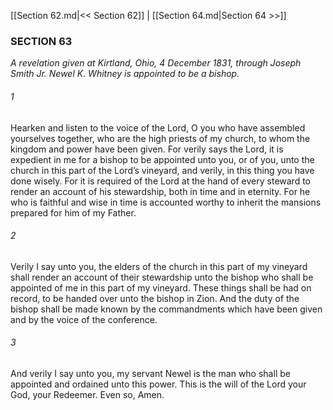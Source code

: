 [[Section 62.md|<< Section 62]]  |  [[Section 64.md|Section 64 >>]]

### SECTION 63

*A revelation given at Kirtland, Ohio, 4 December 1831, through Joseph Smith Jr. Newel K. Whitney is appointed to be a bishop.*

###### 1
Hearken and listen to the voice of the Lord, O you who have assembled yourselves together, who are the high priests of my church, to whom the kingdom and power have been given. For verily says the Lord, it is expedient in me for a bishop to be appointed unto you, or of you, unto the church in this part of the Lord’s vineyard, and verily, in this thing you have done wisely. For it is required of the Lord at the hand of every steward to render an account of his stewardship, both in time and in eternity. For he who is faithful and wise in time is accounted worthy to inherit the mansions prepared for him of my Father.

###### 2
Verily I say unto you, the elders of the church in this part of my vineyard shall render an account of their stewardship unto the bishop who shall be appointed of me in this part of my vineyard. These things shall be had on record, to be handed over unto the bishop in Zion. And the duty of the bishop shall be made known by the commandments which have been given and by the voice of the conference.

###### 3
And verily I say unto you, my servant Newel is the man who shall be appointed and ordained unto this power. This is the will of the Lord your God, your Redeemer. Even so, Amen.